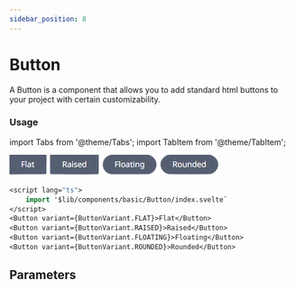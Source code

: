 ```yaml
---
sidebar_position: 8
---
```


# Button 

A Button is a component that allows you to add standard html buttons to your project with certain customizability.

### Usage

import Tabs from '@theme/Tabs';
import TabItem from '@theme/TabItem';

<Tabs>
<TabItem label="Preview" value="preview">
    <img src="./assets/button.png" alt="tag"/>
</TabItem>
<TabItem label="HTML" value="js">

```sv  title="MyPage/+page.svelte"
<script lang="ts">
    import '$lib/components/basic/Button/index.svelte`
</script>
<Button variant={ButtonVariant.FLAT}>Flat</Button>
<Button variant={ButtonVariant.RAISED}>Raised</Button>
<Button variant={ButtonVariant.FLOATING}>Floating</Button>
<Button variant={ButtonVariant.ROUNDED}>Rounded</Button>
```

</TabItem>

</Tabs>


## Parameters
